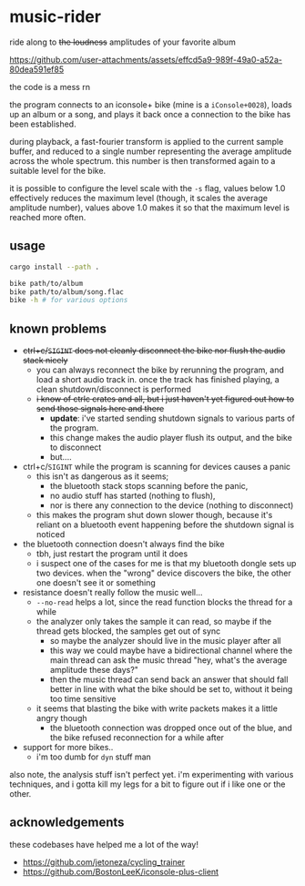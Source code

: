 # music-rider

ride along to ~~the loudness~~ amplitudes of your favorite album

https://github.com/user-attachments/assets/effcd5a9-989f-49a0-a52a-80dea591ef85

the code is a mess rn

the program connects to an iconsole+ bike (mine is a `iConsole+0028`), loads up an album or a song, and plays it back once a connection to the bike has been established.

during playback, a fast-fourier transform is applied to the current sample buffer, and reduced to a single number representing the average amplitude across the whole spectrum.
this number is then transformed again to a suitable level for the bike.

it is possible to configure the level scale with the `-s` flag, values below 1.0 effectively reduces the maximum level (though, it scales the average amplitude number), values above 1.0 makes it so that the maximum level is reached more often.


## usage

```sh
cargo install --path .

bike path/to/album
bike path/to/album/song.flac
bike -h # for various options
```

## known problems

- ~~ctrl+c/`SIGINT` does not cleanly disconnect the bike nor flush the audio stack nicely~~
    - you can always reconnect the bike by rerunning the program, and load a short audio track in.
      once the track has finished playing, a clean shutdown/disconnect is performed
    - ~~i know of ctrlc crates and all, but i just haven't yet figured out how to send those signals here and there~~
        - **update**: i've started sending shutdown signals to various parts of the program.
        - this change makes the audio player flush its output, and the bike to disconnect
        - but....
- ctrl+c/`SIGINT` while the program is scanning for devices causes a panic
    - this isn't as dangerous as it seems;
        - the bluetooth stack stops scanning before the panic,
        - no audio stuff has started (nothing to flush), 
        - nor is there any connection to the device (nothing to disconnect)
    - this makes the program shut down slower though, because it's reliant on a bluetooth event happening before the shutdown signal is noticed
- the bluetooth connection doesn't always find the bike
    - tbh, just restart the program until it does
    - i suspect one of the cases for me is that my bluetooth dongle sets up two devices.
      when the "wrong" device discovers the bike, the other one doesn't see it or something
- resistance doesn't really follow the music well...
    - `--no-read` helps a lot, since the read function blocks the thread for a while
    - the analyzer only takes the sample it can read, so maybe if the thread gets blocked, the samples get out of sync
        - so maybe the analyzer should live in the music player after all
        - this way we could maybe have a bidirectional channel where the main thread can ask the music thread "hey, what's the average amplitude these days?"
        - then the music thread can send back an answer that should fall better in line with what the bike should be set to, without it being too time sensitive
    - it seems that blasting the bike with write packets makes it a little angry though
        - the bluetooth connection was dropped once out of the blue, and the bike refused reconnection for a while after
- support for more bikes..
    - i'm too dumb for `dyn` stuff man

also note, the analysis stuff isn't perfect yet.
i'm experimenting with various techniques, and i gotta kill my legs for a bit to figure out if i like one or the other.


## acknowledgements

these codebases have helped me a lot of the way!

- https://github.com/jetoneza/cycling_trainer
- https://github.com/BostonLeeK/iconsole-plus-client
